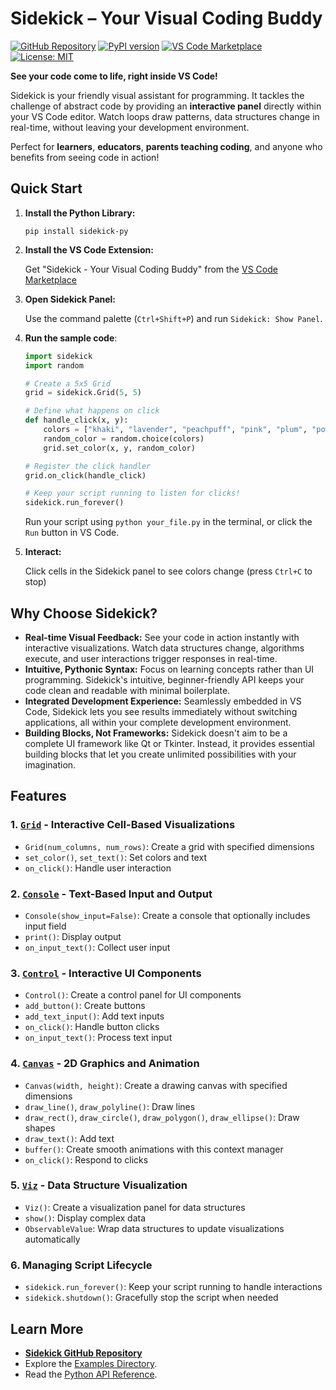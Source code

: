 # Sidekick – Your Visual Coding Buddy

[![GitHub Repository](https://img.shields.io/badge/GitHub-Repository-blue.svg)](https://github.com/zhouer/Sidekick)
[![PyPI version](https://badge.fury.io/py/sidekick-py.svg)](https://badge.fury.io/py/sidekick-py)
[![VS Code Marketplace](https://img.shields.io/visual-studio-marketplace/v/sidekick-coding.sidekick-coding?label=VS%20Code%20Marketplace)](https://marketplace.visualstudio.com/items?itemName=sidekick-coding.sidekick-coding)
[![License: MIT](https://img.shields.io/badge/License-MIT-yellow.svg)](https://opensource.org/licenses/MIT)

**See your code come to life, right inside VS Code!**

Sidekick is your friendly visual assistant for programming. It tackles the challenge of abstract code by providing an **interactive panel** directly within your VS Code editor. Watch loops draw patterns, data structures change in real-time, without leaving your development environment.

Perfect for **learners**, **educators**, **parents teaching coding**, and anyone who benefits from seeing code in action!

## Quick Start

1.  **Install the Python Library:** 

    ```shell
    pip install sidekick-py
    ```

2.  **Install the VS Code Extension:** 

    Get "Sidekick - Your Visual Coding Buddy" from the [VS Code Marketplace](https://marketplace.visualstudio.com/items?itemName=sidekick-coding.sidekick-coding)

3.  **Open Sidekick Panel:** 

    Use the command palette (`Ctrl+Shift+P`) and run `Sidekick: Show Panel`.

4.  **Run the sample code**:

    ```python
    import sidekick
    import random

    # Create a 5x5 Grid
    grid = sidekick.Grid(5, 5)

    # Define what happens on click
    def handle_click(x, y):
        colors = ["khaki", "lavender", "peachpuff", "pink", "plum", "powderblue"]
        random_color = random.choice(colors)
        grid.set_color(x, y, random_color)

    # Register the click handler
    grid.on_click(handle_click)

    # Keep your script running to listen for clicks!
    sidekick.run_forever()
    ```

    Run your script using `python your_file.py` in the terminal, or click the `Run` button in VS Code.

5.  **Interact:** 

    Click cells in the Sidekick panel to see colors change (press `Ctrl+C` to stop)

## Why Choose Sidekick?

*   **Real-time Visual Feedback:** See your code in action instantly with interactive visualizations. Watch data structures change, algorithms execute, and user interactions trigger responses in real-time.
*   **Intuitive, Pythonic Syntax:** Focus on learning concepts rather than UI programming. Sidekick's intuitive, beginner-friendly API keeps your code clean and readable with minimal boilerplate.
*   **Integrated Development Experience:** Seamlessly embedded in VS Code, Sidekick lets you see results immediately without switching applications, all within your complete development environment.
*   **Building Blocks, Not Frameworks:** Sidekick doesn't aim to be a complete UI framework like Qt or Tkinter. Instead, it provides essential building blocks that let you create unlimited possibilities with your imagination.

## Features

### 1. [`Grid`](https://zhouer.github.io/sidekick-py-docs/sidekick.html#module-sidekick.grid) - Interactive Cell-Based Visualizations

*   `Grid(num_columns, num_rows)`: Create a grid with specified dimensions
*   `set_color()`, `set_text()`: Set colors and text
*   `on_click()`: Handle user interaction

### 2. [`Console`](https://zhouer.github.io/sidekick-py-docs/sidekick.html#module-sidekick.console) - Text-Based Input and Output

*   `Console(show_input=False)`: Create a console that optionally includes input field
*   `print()`: Display output
*   `on_input_text()`: Collect user input

### 3. [`Control`](https://zhouer.github.io/sidekick-py-docs/sidekick.html#module-sidekick.control) - Interactive UI Components

*   `Control()`: Create a control panel for UI components
*   `add_button()`: Create buttons
*   `add_text_input()`: Add text inputs
*   `on_click()`: Handle button clicks
*   `on_input_text()`: Process text input

### 4. [`Canvas`](https://zhouer.github.io/sidekick-py-docs/sidekick.html#module-sidekick.canvas) - 2D Graphics and Animation

*   `Canvas(width, height)`: Create a drawing canvas with specified dimensions
*   `draw_line()`, `draw_polyline()`: Draw lines
*   `draw_rect()`, `draw_circle()`, `draw_polygon()`, `draw_ellipse()`: Draw shapes
*   `draw_text()`: Add text
*   `buffer()`: Create smooth animations with this context manager
*   `on_click()`: Respond to clicks

### 5. [`Viz`](https://zhouer.github.io/sidekick-py-docs/sidekick.html#module-sidekick.viz) - Data Structure Visualization

*   `Viz()`: Create a visualization panel for data structures
*   `show()`: Display complex data
*   `ObservableValue`: Wrap data structures to update visualizations automatically

### 6. Managing Script Lifecycle

*   `sidekick.run_forever()`: Keep your script running to handle interactions
*   `sidekick.shutdown()`: Gracefully stop the script when needed

## Learn More

*   **[Sidekick GitHub Repository](https://github.com/zhouer/Sidekick)**
*   Explore the [Examples Directory](https://github.com/zhouer/Sidekick/tree/main/examples).
*   Read the [Python API Reference](https://zhouer.github.io/sidekick-py-docs/).
